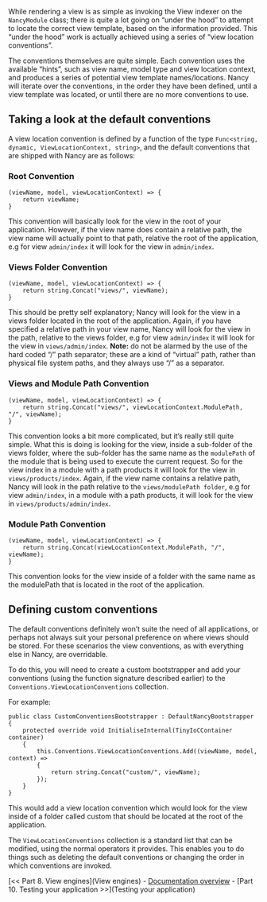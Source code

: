 While rendering a view is as simple as invoking the View indexer on the `NancyModule` class; there is quite a lot going on “under the hood” to attempt to locate the correct view template, based on the information provided. This “under the hood” work is actually achieved using a series of “view location conventions”.

The conventions themselves are quite simple. Each convention uses the available “hints”, such as view name, model type and view location context, and produces a series of potential view template names/locations. Nancy will iterate over the conventions, in the order they have been defined, until a view template was located, or until there are no more conventions to use.

## Taking a look at the default conventions

A view location convention is defined by a function of the type `Func<string, dynamic, ViewLocationContext, string>`, and the default conventions that are shipped with Nancy are as follows:

### Root Convention

    (viewName, model, viewLocationContext) => {
        return viewName;
    }

This convention will basically look for the view in the root of your application. However, if the view name does contain a relative path, the view name will actually point to that path, relative the root of the application, e.g for view `admin/index` it will look for the view in `admin/index`.

### Views Folder Convention

    (viewName, model, viewLocationContext) => {
        return string.Concat("views/", viewName);
    }

This should be pretty self explanatory; Nancy will look for the view in a views folder located in the root of the application. Again, if you have specified a relative path in your view name, Nancy will look for the view in the path, relative to the views folder, e.g for view `admin/index` it will look for the view in `views/admin/index`. **Note:** do not be alarmed by the use of the hard coded “/” path separator; these are a kind of “virtual” path, rather than physical file system paths, and they always use “/” as a separator.

### Views and Module Path Convention

    (viewName, model, viewLocationContext) => {
        return string.Concat("views/", viewLocationContext.ModulePath, "/", viewName);
    }

This convention looks a bit more complicated, but it’s really still quite simple. What this is doing is looking for the view, inside a sub-folder of the views folder, where the sub-folder has the same name as the `modulePath` of the module that is being used to execute the current request. So for the view index in a module with a path products it will look for the view in `views/products/index`. Again, if the view name contains a relative path, Nancy will look in the path relative to the `views/modulePath folder`, e.g for view `admin/index`, in a module with a path products, it will look for the view in `views/products/admin/index`.

### Module Path Convention

    (viewName, model, viewLocationContext) => {
        return string.Concat(viewLocationContext.ModulePath, "/", viewName);
    }

This convention looks for the view inside of a folder with the same name as the modulePath that is located in the root of the application.

## Defining custom conventions

The default conventions definitely won’t suite the need of all applications, or perhaps not always suit your personal preference on where views should be stored. For these scenarios the view conventions, as with everything else in Nancy, are overridable.

To do this, you will need to create a custom bootstrapper and add your conventions (using the function signature described earlier) to the `Conventions.ViewLocationConventions` collection.

For example:

    public class CustomConventionsBootstrapper : DefaultNancyBootstrapper
    {
        protected override void InitialiseInternal(TinyIoCContainer container)
        {
            this.Conventions.ViewLocationConventions.Add((viewName, model, context) =>
            {
                return string.Concat("custom/", viewName);
            });
        }
    }

This would add a view location convention which would look for the view inside of a folder called custom that should be located at the root of the application.

The `ViewLocationConventions` collection is a standard list that can be modified, using the normal operators it provides. This enables you to do things such as deleting the default conventions or changing the order in which conventions are invoked.

[<< Part 8. View engines](View engines) - [Documentation overview](Documentation) - [Part 10. Testing your application >>](Testing your application)